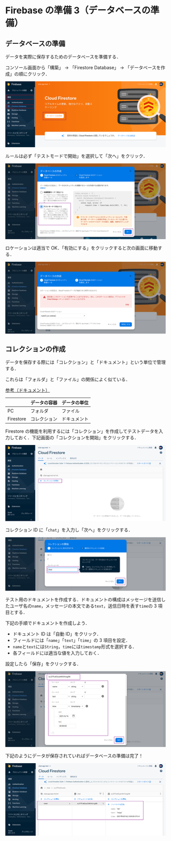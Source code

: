 # Firebase の準備 3（データベースの準備）

## データベースの準備

データを実際に保存するためのデータベースを準備する．

コンソール画面から「構築」 -> 「Firestore Database」 -> 「データベースを作成」の順にクリック．

![db準備](./img/20210616123536.png)

ルールは必ず「テストモードで開始」を選択して「次へ」をクリック．

![dbルール設定](./img/20210616123750.png)

ロケーションは適当で OK．「有効にする」をクリックすると次の画面に移動する．

![dbロケーション設定](./img/20210616123858.png)

## コレクションの作成

データを保存する際には「コレクション」と「ドキュメント」という単位で管理する．

これらは「フォルダ」と「ファイル」の関係によく似ている．

[参考（ドキュメント）](https://firebase.google.com/docs/firestore/data-model?hl=ja)

|           | データの容器 | データの単位 |
| --------- | ------------ | ------------ |
| PC        | フォルダ     | ファイル     |
| Firestore | コレクション | ドキュメント |

Firestore の機能を利用するには「コレクション」を作成してテストデータを入力しておく．下記画面の「コレクションを開始」をクリックする．

![コレクション開始](./img/20210616124349.png)

コレクション ID に「`chat`」を入力し「次へ」をクリックする．

![コレクション作成](./img/20210616124917.png)

テスト用のドキュメントを作成する．ドキュメントの構成はメッセージを送信したユーザ名の`name`，メッセージの本文である`text`，送信日時を表す`time`の 3 項目とする．

下記の手順でドキュメントを作成しよう．

- ドキュメント ID は「自動 ID」をクリック．
- フィールドには「`name`」「`text`」「`time`」の 3 項目を設定．
- `name`と`text`には`String`，`time`には`timestamp`形式を選択する．
- 各フィールドには適当な値を入力しておく．

設定したら「保存」をクリックする．

![ドキュメント作成](./img/20210616125231.png)

下記のようにデータが保存されていればデータベースの準備は完了！

![データ確認](./img/20210616125644.png)
